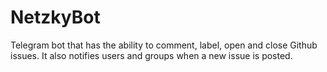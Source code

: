 # NetzkyBot
Telegram bot that has the ability to comment, label, open and close Github issues. It also notifies users and groups when a new issue is posted.
